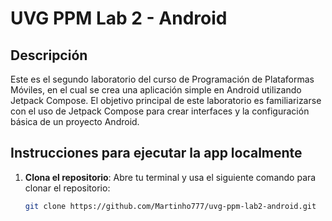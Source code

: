 # UVG PPM Lab 2 - Android

## Descripción
Este es el segundo laboratorio del curso de Programación de Plataformas Móviles, en el cual se crea 
una aplicación simple en Android utilizando Jetpack Compose. El objetivo principal de este
laboratorio es familiarizarse con el uso de Jetpack Compose para crear interfaces y la 
configuración básica de un proyecto Android.


## Instrucciones para ejecutar la app localmente

1. **Clona el repositorio**:
   Abre tu terminal y usa el siguiente comando para clonar el repositorio:

   ```bash
   git clone https://github.com/Martinho777/uvg-ppm-lab2-android.git